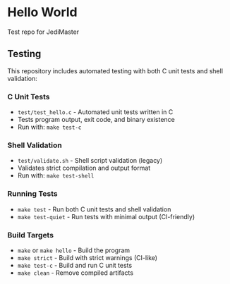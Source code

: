 # Hello World
Test repo for JediMaster

## Testing

This repository includes automated testing with both C unit tests and shell validation:

### C Unit Tests
- `test/test_hello.c` - Automated unit tests written in C
- Tests program output, exit code, and binary existence
- Run with: `make test-c`

### Shell Validation  
- `test/validate.sh` - Shell script validation (legacy)
- Validates strict compilation and output format
- Run with: `make test-shell`

### Running Tests
- `make test` - Run both C unit tests and shell validation
- `make test-quiet` - Run tests with minimal output (CI-friendly)

### Build Targets
- `make` or `make hello` - Build the program
- `make strict` - Build with strict warnings (CI-like)
- `make test-c` - Build and run C unit tests
- `make clean` - Remove compiled artifacts